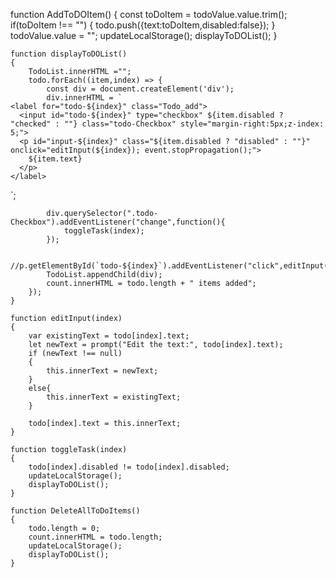 function AddToDOItem()
    {
        const toDoItem = todoValue.value.trim();
        if(toDoItem !== "")
        {
            todo.push({text:toDoItem,disabled:false});
        }
        todoValue.value = "";
        updateLocalStorage();
        displayToDOList();
    }


    function displayToDOList()
    {
        TodoList.innerHTML ="";
        todo.forEach((item,index) => {
            const div = document.createElement('div');
            div.innerHTML = `
    <label for="todo-${index}" class="Todo_add">
      <input id="todo-${index}" type="checkbox" ${item.disabled ? "checked" : ""} class="todo-Checkbox" style="margin-right:5px;z-index: 5;">
      <p id="input-${index}" class="${item.disabled ? "disabled" : ""}" onclick="editInput(${index}); event.stopPropagation();">
        ${item.text}
      </p>
    </label>
`;

            div.querySelector(".todo-Checkbox").addEventListener("change",function(){
                toggleTask(index);
            });

            //p.getElementById(`todo-${index}`).addEventListener("click",editInput(index))
            TodoList.appendChild(div);
            count.innerHTML = todo.length + " items added";
        });
    }

    function editInput(index)
    {
        var existingText = todo[index].text;
        let newText = prompt("Edit the text:", todo[index].text);
        if (newText !== null) 
        {
            this.innerText = newText;
        }
        else{
            this.innerText = existingText;
        }

        todo[index].text = this.innerText;
    }

    function toggleTask(index)
    {
        todo[index].disabled != todo[index].disabled;
        updateLocalStorage();
        displayToDOList();
    }

    function DeleteAllToDoItems()
    {
        todo.length = 0;
        count.innerHTML = todo.length;
        updateLocalStorage();
        displayToDOList();
    }